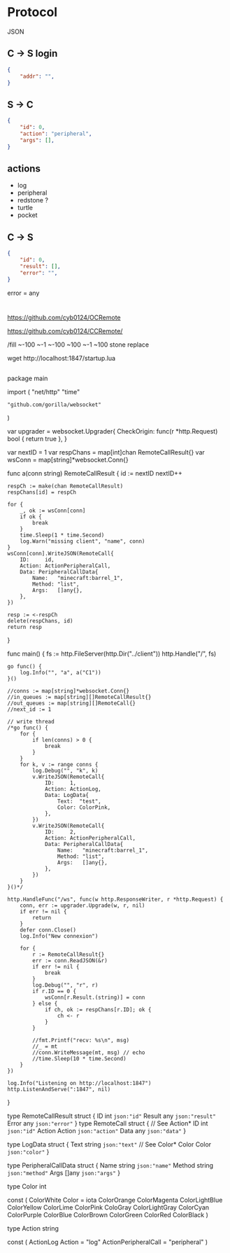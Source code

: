 
# Protocol
JSON

## C -> S login

```json
{ 
	"addr": "",
}
```

## S -> C
```json
{
	"id": 0,
	"action": "peripheral",
	"args": [],
}
```

## actions
- log
- peripheral
- redstone ?
- turtle
- pocket


## C -> S
```json
{ 
	"id": 0,
	"result": [],
	"error": "",
}
```
error = any



#
https://github.com/cyb0124/OCRemote

https://github.com/cyb0124/CCRemote/

/fill ~-100 ~-1 ~-100 ~100 ~-1 ~100 stone replace

wget http://localhost:1847/startup.lua


##

package main

import (
	"net/http"
	"time"

	"github.com/gorilla/websocket"
)

var upgrader = websocket.Upgrader{
	CheckOrigin: func(r *http.Request) bool { return true },
}

var nextID = 1
var respChans = map[int]chan RemoteCallResult{}
var wsConn = map[string]*websocket.Conn{}

func a(conn string) RemoteCallResult {
	id := nextID
	nextID++

	respCh := make(chan RemoteCallResult)
	respChans[id] = respCh

	for {
		_, ok := wsConn[conn]
		if ok {
			break
		}
		time.Sleep(1 * time.Second)
		log.Warn("missing client", "name", conn)
	}
	wsConn[conn].WriteJSON(RemoteCall{
		ID:     id,
		Action: ActionPeripheralCall,
		Data: PeripheralCallData{
			Name:   "minecraft:barrel_1",
			Method: "list",
			Args:   []any{},
		},
	})

	resp := <-respCh
	delete(respChans, id)
	return resp
}

func main() {
	fs := http.FileServer(http.Dir("../client"))
	http.Handle("/", fs)

	go func() {
		log.Info("", "a", a("C1"))
	}()

	//conns := map[string]*websocket.Conn{}
	//in_queues := map[string][]RemoteCallResult{}
	//out_queues := map[string][]RemoteCall{}
	//next_id := 1

	// write thread
	/*go func() {
		for {
			if len(conns) > 0 {
				break
			}
		}
		for k, v := range conns {
			log.Debug("", "k", k)
			v.WriteJSON(RemoteCall{
				ID:     1,
				Action: ActionLog,
				Data: LogData{
					Text:  "test",
					Color: ColorPink,
				},
			})
			v.WriteJSON(RemoteCall{
				ID:     2,
				Action: ActionPeripheralCall,
				Data: PeripheralCallData{
					Name:   "minecraft:barrel_1",
					Method: "list",
					Args:   []any{},
				},
			})
		}
	}()*/

	http.HandleFunc("/ws", func(w http.ResponseWriter, r *http.Request) {
		conn, err := upgrader.Upgrade(w, r, nil)
		if err != nil {
			return
		}
		defer conn.Close()
		log.Info("New connexion")

		for {
			r := RemoteCallResult{}
			err := conn.ReadJSON(&r)
			if err != nil {
				break
			}
			log.Debug("", "r", r)
			if r.ID == 0 {
				wsConn[r.Result.(string)] = conn
			} else {
				if ch, ok := respChans[r.ID]; ok {
					ch <- r
				}
			}

			//fmt.Printf("recv: %s\n", msg)
			//_ = mt
			//conn.WriteMessage(mt, msg) // echo
			//time.Sleep(10 * time.Second)
		}
	})

	log.Info("Listening on http://localhost:1847")
	http.ListenAndServe(":1847", nil)
}

type RemoteCallResult struct {
	ID     int `json:"id"`
	Result any `json:"result"`
	Error  any `json:"error"`
}
type RemoteCall struct {
	// See Action*
	ID     int    `json:"id"`
	Action Action `json:"action"`
	Data   any    `json:"data"`
}

type LogData struct {
	Text string `json:"text"`
	// See Color*
	Color Color `json:"color"`
}

type PeripheralCallData struct {
	Name   string `json:"name"`
	Method string `json:"method"`
	Args   []any  `json:"args"`
}

type Color int

const (
	ColorWhite Color = iota
	ColorOrange
	ColorMagenta
	ColorLightBlue
	ColorYellow
	ColorLime
	ColorPink
	ColoGray
	ColorLightGray
	ColorCyan
	ColorPurple
	ColorBlue
	ColorBrown
	ColorGreen
	ColorRed
	ColorBlack
)

type Action string

const (
	ActionLog            Action = "log"
	ActionPeripheralCall        = "peripheral"
)
